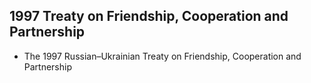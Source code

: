 ## 1997 Treaty on Friendship, Cooperation and Partnership
- The 1997 Russian–Ukrainian Treaty on Friendship, Cooperation and Partnership